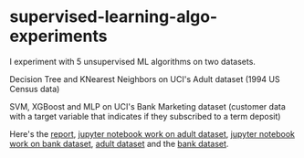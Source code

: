 # supervised-learning-algo-experiments
 I experiment with 5 unsupervised ML algorithms on two datasets.
 
 Decision Tree and KNearest Neighbors on UCI's Adult dataset (1994 US Census data)
 
 SVM, XGBoost and MLP on UCI's Bank Marketing dataset (customer data with a target variable that indicates if they subscribed to a term deposit)

Here's the [report](https://github.com/adedamola26/supervised-learning-algo-experiments/blob/main/project%20report.pdf), [jupyter notebook work on adult dataset](https://github.com/adedamola26/supervised-learning-algo-experiments/blob/main/adultData.ipynb), [jupyter notebook work on bank dataset](https://github.com/adedamola26/supervised-learning-algo-experiments/blob/main/bankingData.ipynb), [adult dataset](https://github.com/adedamola26/supervised-learning-algo-experiments/blob/main/adult.csv) and the [bank dataset](https://github.com/adedamola26/supervised-learning-algo-experiments/blob/main/bank-full.csv).
